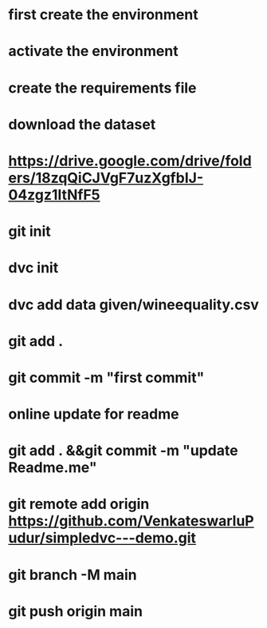 # first create the environment
# activate the environment
# create the requirements file
# download the dataset
# https://drive.google.com/drive/folders/18zqQiCJVgF7uzXgfbIJ-04zgz1ItNfF5
# git init
# dvc init
# dvc add data given/wineequality.csv
# git add .
# git commit -m "first commit"
# online update  for readme
# git add . &&git commit -m "update Readme.me"
# git remote add origin https://github.com/VenkateswarluPudur/simpledvc---demo.git
# git branch -M main
# git push origin main
